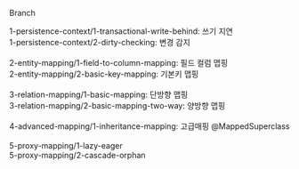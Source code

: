 Branch

1-persistence-context/1-transactional-write-behind: 쓰기 지연 </br>
1-persistence-context/2-dirty-checking: 변경 감지 </br>
</br>
2-entity-mapping/1-field-to-column-mapping: 필드 컬럼 맵핑 </br>
2-entity-mapping/2-basic-key-mapping: 기본키 맵핑 </br>
</br>
3-relation-mapping/1-basic-mapping: 단방향 맵핑 </br>
3-relation-mapping/2-basic-mapping-two-way: 양방향 맵핑 </br>
</br>
4-advanced-mapping/1-inheritance-mapping: 고급매핑 @MappedSuperclass </br>
</br>
5-proxy-mapping/1-lazy-eager </br>
5-proxy-mapping/2-cascade-orphan</br>
</br>
